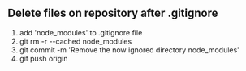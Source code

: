 ## Delete files on repository after .gitignore

1. add 'node_modules' to .gitignore file
2. git rm -r --cached node_modules
3. git commit -m 'Remove the now ignored directory node_modules'
4. git push origin <branch-name>
